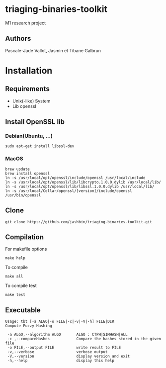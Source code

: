 # triaging-binaries-toolkit
M1 research project

## Authors
Pascale-Jade Vallot, Jasmin et Tibane Galbrun

# Installation

## Requirements
- Unix(-like) System
- Lib openssl

## Install OpenSSL lib

### Debian(Ubuntu, ...)
```shell
sudo apt-get install libssl-dev
```

### MacOS
```shell
brew update
brew install openssl
ln -s /usr/local/opt/openssl/include/openssl /usr/local/include
ln -s /usr/local/opt/openssl/lib/libcrypto.1.0.0.dylib /usr/local/lib/
ln -s /usr/local/opt/openssl/lib/libssl.1.0.0.dylib /usr/local/lib/
ln -s /usr/local/Cellar/openssl/[version]/include/openssl /usr/bin/openssl
```

## Clone
```shell
git clone https://github.com/jashbin/triaging-binaries-toolkit.git
```

## Compilation

For makefile options
```shell
make help
```

To compile
```shell
make all
```

To compile test
```shell
make test
```

## Executable
```
Usage: tbt [-a ALGO|-o FILE|-c|-v|-V|-h] FILE|DIR
Compute Fuzzy Hashing

 -a ALGO,--algorithm ALGO       ALGO : CTPH|SIMHASH|ALL
 -c ,--compareHashes            Compare the hashes stored in the given file
 -o FILE,--output FILE          write result to FILE
 -v,--verbose                   verbose output
 -V,--version                   display version and exit
 -h,--help                      display this help
```